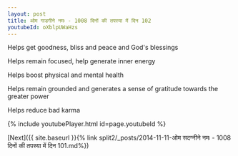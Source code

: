 ```yaml
---
layout: post
title: ओम गाडगीने नमः - 1008 दिनों की तपस्या में दिन 102
youtubeId: oXblpUWaHzs
---
```

 
 
Helps get goodness, bliss and peace and God's blessings
 
Helps remain focused, help generate inner energy 
 
Helps boost physical and mental health 
 
Helps remain grounded and generates a sense of gratitude towards the greater power 
 
Helps reduce bad karma
 
 
 
 


{% include youtubePlayer.html id=page.youtubeId %}
 
[Next]({{ site.baseurl }}{% link  split2/_posts/2014-11-11-ओम सदग्नीने नमः - 1008 दिनों की तपस्या में दिन 101.md%})
 
